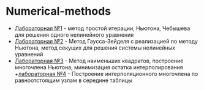 # Numerical-methods
+ [Лабораторная №1](https://github.com/LubenkoAlexei/Numerical-methods/blob/main/%D0%9D%D0%B5%D0%BB%D0%B8%D0%BD%D0%B5%D0%B9%D0%BD%D0%BE%D0%B5%20%D1%83%D1%80%D0%B0%D0%B2%D0%BD%D0%B5%D0%BD%D0%B8%D0%B5.pdf) - метод простой итерации, Ньютона, Чебышева для решения одного нелинейного уравнения
+ [Лабораторная №2](https://github.com/LubenkoAlexei/Numerical-methods/blob/main/%D0%A1%D0%B8%D1%81%D1%82%D0%B5%D0%BC%D0%B0%20%D0%BD%D0%B5%D0%BB%D0%B8%D0%BD%D0%B5%D0%B9%D0%BD%D1%8B%D1%85%20%D1%83%D1%80%D0%B0%D0%B2%D0%BD%D0%B5%D0%BD%D0%B8%D0%B9.pdf) - Метод Гаусса-Зейделя с реализацией по методу Ньютона, метод секущих для решения системы нелинейных уравнений
+ [Лабораторная №3](https://github.com/LubenkoAlexei/Numerical-methods/blob/main/%D0%98%D0%BD%D1%82%D0%B5%D1%80%D0%BF%D0%BE%D0%BB%D0%B8%D1%80%D0%BE%D0%B2%D0%B0%D0%BD%D0%B8%D0%B5.pdf) - Метод наименьших квадратов, построение многочлена Ньютона, минимизация остатка интерполирования 
+[лабораторная №4](https://github.com/LubenkoAlexei/Numerical-methods/blob/main/%D0%98%D0%BD%D1%82%D0%B5%D1%80%D0%BF%D0%BE%D0%BB%D0%B8%D1%80%D0%BE%D0%B2%D0%B0%D0%BD%D0%B8%D0%B5%20%D0%BF%D0%BE%20%D1%80%D0%B0%D0%B2%D0%BD%D0%BE%D0%BE%D1%82%D1%81%D1%82%D0%BE%D1%8F%D1%89%D0%B8%D0%BC%20%D1%83%D0%B7%D0%BB%D0%B0%D0%BC.pdf) - Построение интерполяционного многочлена по равноотстоящим узлам в середине таблицы

